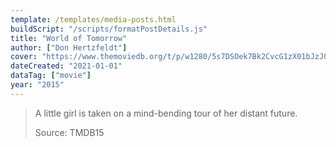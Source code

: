 ```yaml
---
template: /templates/media-posts.html
buildScript: "/scripts/formatPostDetails.js"
title: "World of Tomorrow"
author: ["Don Hertzfeldt"]
cover: "https://www.themoviedb.org/t/p/w1280/5s7DSOek7Bk2CvcG1zX01bJzJ0x.jpg"
dateCreated: "2021-01-01"
dataTag: ["movie"]
year: "2015"
---
```


> A little girl is taken on a mind-bending tour of her distant future.
>
> Source: TMDB15
